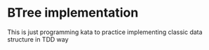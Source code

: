# BTree implementation
This is just programming kata to practice implementing classic data structure in TDD way
